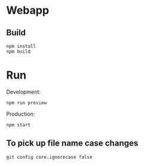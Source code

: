 # Webapp

## Build

```
npm install
npm build
```

# Run

Development:

```
npm run preview
```

Production:

```
npm start
```


## To pick up file name case changes

```
git config core.ignorecase false
```